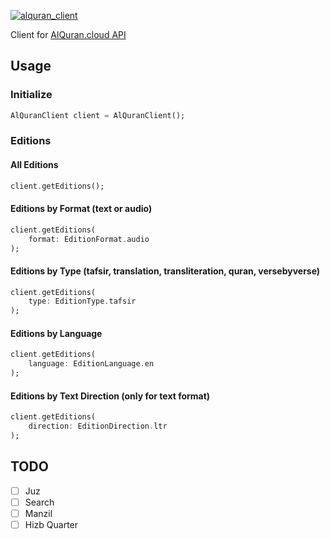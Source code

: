 [![alquran_client](https://img.shields.io/pub/v/alquran_client.svg)](https://pub.dev/packages/alquran_client)

Client for [AlQuran.cloud API](https://alquran.cloud/api)

## Usage

### Initialize

```dart
AlQuranClient client = AlQuranClient();
```

### Editions

#### All Editions

```dart
client.getEditions();
```

#### Editions by Format (text or audio)

```dart
client.getEditions(
    format: EditionFormat.audio
);
```

#### Editions by Type (tafsir, translation, transliteration, quran, versebyverse)

```dart
client.getEditions(
    type: EditionType.tafsir
);
```

#### Editions by Language

```dart
client.getEditions(
    language: EditionLanguage.en
);
```

#### Editions by Text Direction (only for text format)

```dart
client.getEditions(
    direction: EditionDirection.ltr
);
```

## TODO

- [ ] Juz
- [ ] Search
- [ ] Manzil
- [ ] Hizb Quarter
